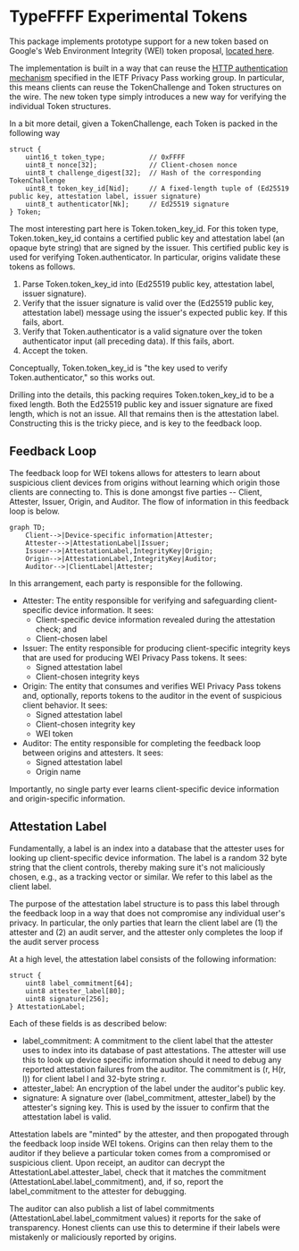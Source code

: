 # TypeFFFF Experimental Tokens

This package implements prototype support for a new token based on Google's Web Environment Integrity (WEI) token proposal, [located here](https://docs.google.com/presentation/d/1EH5F0D0qU5M_cLA_bfP-Mb-XBMDj36fG4L8IyonbsIs/edit#slide=id.g2258310cac2_0_0).

The implementation is built in a way that can reuse the [HTTP authentication mechanism](https://ietf-wg-privacypass.github.io/base-drafts/draft-ietf-privacypass-auth-scheme.html) specified in the IETF Privacy Pass working group. In particular, this means clients can reuse the TokenChallenge and Token structures on the wire. The new token type simply introduces a new way for verifying the individual Token structures.

In a bit more detail, given a TokenChallenge, each Token is packed in the following way

```
struct {
    uint16_t token_type;           // 0xFFFF
    uint8_t nonce[32];             // Client-chosen nonce
    uint8_t challenge_digest[32];  // Hash of the corresponding TokenChallenge
    uint8_t token_key_id[Nid];     // A fixed-length tuple of (Ed25519 public key, attestation label, issuer signature)
    uint8_t authenticator[Nk];     // Ed25519 signature
} Token;
```

The most interesting part here is Token.token_key_id. For this token type, Token.token_key_id contains a certified public key and attestation label (an opaque byte string) that are signed by the issuer. This certified public key is used for verifying Token.authenticator. In particular, origins validate these tokens as follows.

1. Parse Token.token_key_id into (Ed25519 public key, attestation label, issuer signature).
2. Verify that the issuer signature is valid over the (Ed25519 public key, attestation label) message using the issuer's expected public key. If this fails, abort.
3. Verify that Token.authenticator is a valid signature over the token authenticator input (all preceding data). If this fails, abort.
4. Accept the token.

Conceptually, Token.token_key_id is "the key used to verify Token.authenticator," so this works out.

Drilling into the details, this packing requires Token.token_key_id to be a fixed length. Both the Ed25519 public key and issuer signature are fixed length, which is not an issue. All that remains then is the attestation label. Constructing this is the tricky piece, and is key to the feedback loop.

## Feedback Loop

The feedback loop for WEI tokens allows for attesters to learn about suspicious client devices from origins without learning which origin those clients are connecting to. This is done amongst five parties -- Client, Attester, Issuer, Origin, and Auditor. The flow of information in this feedback loop is below.

```mermaid
graph TD;
    Client-->|Device-specific information|Attester;
    Attester-->|AttestationLabel|Issuer;
    Issuer-->|AttestationLabel,IntegrityKey|Origin;
    Origin-->|AttestationLabel,IntegrityKey|Auditor;
    Auditor-->|ClientLabel|Attester;
```

In this arrangement, each party is responsible for the following.

- Attester: The entity responsible for verifying and safeguarding client-specific device information. It sees:
    - Client-specific device information revealed during the attestation check; and
    - Client-chosen label
- Issuer: The entity responsible for producing client-specific integrity keys that are used for producing WEI Privacy Pass tokens. It sees:
    - Signed attestation label
    - Client-chosen integrity keys
- Origin: The entity that consumes and verifies WEI Privacy Pass tokens and, optionally, reports tokens to the auditor in the event of suspicious client behavior. It sees:
    - Signed attestation label
    - Client-chosen integrity key
    - WEI token
- Auditor: The entity responsible for completing the feedback loop between origins and attesters. It sees:
    - Signed attestation label
    - Origin name

Importantly, no single party ever learns client-specific device information and origin-specific information.

## Attestation Label

Fundamentally, a label is an index into a database that the attester uses for looking up client-specific device information. The label is a random 32 byte string that the client controls, thereby making sure it's not maliciously chosen, e.g., as a tracking vector or similar. We refer to this label as the client label.

The purpose of the attestation label structure is to pass this label through the feedback loop in a way that does not compromise any individual user's privacy. In particular, the only parties that learn the client label are (1) the attester and (2) an audit server, and the attester only completes the loop if the audit server process

At a high level, the attestation label consists of the following information:

```
struct {
    uint8 label_commitment[64];
    uint8 attester_label[80];
    uint8 signature[256];
} AttestationLabel;
```

Each of these fields is as described below:

- label_commitment: A commitment to the client label that the attester uses to index into its database of past attestations. The attester will use this to look up device specific information should it need to debug any reported attestation failures from the auditor. The commitment is (r, H(r, l)) for client label l and 32-byte string r.
- attester_label: An encryption of the label under the auditor's public key.
- signature: A signature over (label_commitment, attester_label) by the attester's signing key. This is used by the issuer to confirm that the attestation label is valid.

Attestation labels are "minted" by the attester, and then propogated through the feedback loop inside WEI tokens. Origins can then relay them to the auditor if they believe a particular token comes from a compromised or suspicious client. Upon receipt, an auditor can decrypt the AttestationLabel.attester_label, check that it matches the commitment (AttestationLabel.label_commitment), and, if so, report the label_commitment to the attester for debugging.

The auditor can also publish a list of label commitments (AttestationLabel.label_commitment values) it reports for the sake of transparency. Honest clients can use this to determine if their labels were mistakenly or maliciously reported by origins.
